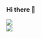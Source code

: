 ### Hi there 👋

![](https://github-readme-stats.muukii-app.vercel.app/api?username=muukii&show_icons=true&theme=radical)  
![](https://github-readme-stats.muukii-app.vercel.app/api/top-langs/?username=muukii&layout=compact&theme=radical)
